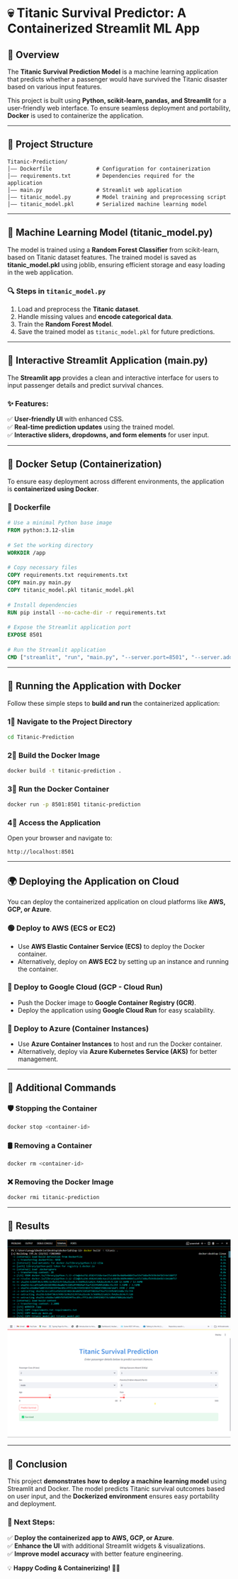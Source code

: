 # 💀 Titanic Survival Predictor: A Containerized Streamlit ML App

## 📌 Overview
The **Titanic Survival Prediction Model** is a machine learning application that predicts whether a passenger would have survived the Titanic disaster based on various input features. 

This project is built using **Python, scikit-learn, pandas, and Streamlit** for a user-friendly web interface. To ensure seamless deployment and portability, **Docker** is used to containerize the application.

---

## 📎 Project Structure
```
Titanic-Prediction/
│—— Dockerfile              # Configuration for containerization
│—— requirements.txt        # Dependencies required for the application
│—— main.py                 # Streamlit web application
│—— titanic_model.py        # Model training and preprocessing script
│—— titanic_model.pkl       # Serialized machine learning model
```

---

## 🤖 Machine Learning Model (titanic_model.py)
The model is trained using a **Random Forest Classifier** from scikit-learn, based on Titanic dataset features. The trained model is saved as **titanic_model.pkl** using joblib, ensuring efficient storage and easy loading in the web application.

### 🔍 Steps in `titanic_model.py`
1. Load and preprocess the **Titanic dataset**.
2. Handle missing values and **encode categorical data**.
3. Train the **Random Forest Model**.
4. Save the trained model as `titanic_model.pkl` for future predictions.

---

## 🎨 Interactive Streamlit Application (main.py)
The **Streamlit app** provides a clean and interactive interface for users to input passenger details and predict survival chances.

### ✨ Features:
✅ **User-friendly UI** with enhanced CSS.  
✅ **Real-time prediction updates** using the trained model.  
✅ **Interactive sliders, dropdowns, and form elements** for user input.  

---

## 🐳 Docker Setup (Containerization)
To ensure easy deployment across different environments, the application is **containerized using Docker**.

### 📝 Dockerfile
```dockerfile
# Use a minimal Python base image
FROM python:3.12-slim

# Set the working directory
WORKDIR /app

# Copy necessary files
COPY requirements.txt requirements.txt
COPY main.py main.py
COPY titanic_model.pkl titanic_model.pkl

# Install dependencies
RUN pip install --no-cache-dir -r requirements.txt

# Expose the Streamlit application port
EXPOSE 8501

# Run the Streamlit application
CMD ["streamlit", "run", "main.py", "--server.port=8501", "--server.address=0.0.0.0"]
```

---

## 🚀 Running the Application with Docker
Follow these simple steps to **build and run** the containerized application:

### 1⃣ Navigate to the Project Directory
```bash
cd Titanic-Prediction
```

### 2⃣ Build the Docker Image
```bash
docker build -t titanic-prediction .
```

### 3⃣ Run the Docker Container
```bash
docker run -p 8501:8501 titanic-prediction
```

### 4⃣ Access the Application
Open your browser and navigate to:
```
http://localhost:8501
```

---

## 🌍 Deploying the Application on Cloud
You can deploy the containerized application on cloud platforms like **AWS, GCP, or Azure**.

### 🟢 Deploy to AWS (ECS or EC2)
- Use **AWS Elastic Container Service (ECS)** to deploy the Docker container.
- Alternatively, deploy on **AWS EC2** by setting up an instance and running the container.

### 🔵 Deploy to Google Cloud (GCP - Cloud Run)
- Push the Docker image to **Google Container Registry (GCR)**.
- Deploy the application using **Google Cloud Run** for easy scalability.

### 🔴 Deploy to Azure (Container Instances)
- Use **Azure Container Instances** to host and run the Docker container.
- Alternatively, deploy via **Azure Kubernetes Service (AKS)** for better management.

---

## 🔧 Additional Commands
### 🛡️ Stopping the Container
```bash
docker stop <container-id>
```

### 🛢️ Removing a Container
```bash
docker rm <container-id>
```

### ❌ Removing the Docker Image
```bash
docker rmi titanic-prediction
```

---

## 🎯 Results

![terminal output](image1.png)

![running image](image2.png)

---

## 🎡 Conclusion
This project **demonstrates how to deploy a machine learning model** using Streamlit and Docker. The model predicts Titanic survival outcomes based on user input, and the **Dockerized environment** ensures easy portability and deployment.

### 🚀 Next Steps:
✅ **Deploy the containerized app to AWS, GCP, or Azure**.  
✅ **Enhance the UI** with additional Streamlit widgets & visualizations.  
✅ **Improve model accuracy** with better feature engineering.  

💡 **Happy Coding & Containerizing!** 🐳💀